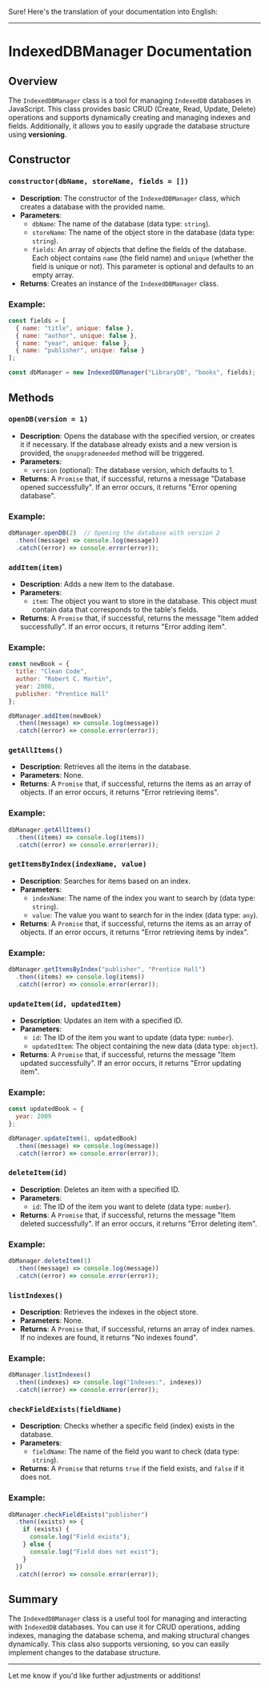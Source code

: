 Sure! Here's the translation of your documentation into English:

---

# **IndexedDBManager Documentation**

## **Overview**
The `IndexedDBManager` class is a tool for managing `IndexedDB` databases in JavaScript. This class provides basic CRUD (Create, Read, Update, Delete) operations and supports dynamically creating and managing indexes and fields. Additionally, it allows you to easily upgrade the database structure using **versioning**.

## **Constructor**
### `constructor(dbName, storeName, fields = [])`
- **Description**: The constructor of the `IndexedDBManager` class, which creates a database with the provided name.
- **Parameters**:
  - `dbName`: The name of the database (data type: `string`).
  - `storeName`: The name of the object store in the database (data type: `string`).
  - `fields`: An array of objects that define the fields of the database. Each object contains `name` (the field name) and `unique` (whether the field is unique or not). This parameter is optional and defaults to an empty array.
- **Returns**: Creates an instance of the `IndexedDBManager` class.

### Example:
```javascript
const fields = [
  { name: "title", unique: false },
  { name: "author", unique: false },
  { name: "year", unique: false },
  { name: "publisher", unique: false }
];

const dbManager = new IndexedDBManager("LibraryDB", "books", fields);
```

## **Methods**

### `openDB(version = 1)`
- **Description**: Opens the database with the specified version, or creates it if necessary. If the database already exists and a new version is provided, the `onupgradeneeded` method will be triggered.
- **Parameters**:
  - `version` (optional): The database version, which defaults to 1.
- **Returns**: A `Promise` that, if successful, returns a message "Database opened successfully". If an error occurs, it returns "Error opening database".

### Example:
```javascript
dbManager.openDB(2)  // Opening the database with version 2
  .then((message) => console.log(message))
  .catch((error) => console.error(error));
```

### `addItem(item)`
- **Description**: Adds a new item to the database.
- **Parameters**:
  - `item`: The object you want to store in the database. This object must contain data that corresponds to the table's fields.
- **Returns**: A `Promise` that, if successful, returns the message "Item added successfully". If an error occurs, it returns "Error adding item".

### Example:
```javascript
const newBook = {
  title: "Clean Code",
  author: "Robert C. Martin",
  year: 2008,
  publisher: "Prentice Hall"
};

dbManager.addItem(newBook)
  .then((message) => console.log(message))
  .catch((error) => console.error(error));
```

### `getAllItems()`
- **Description**: Retrieves all the items in the database.
- **Parameters**: None.
- **Returns**: A `Promise` that, if successful, returns the items as an array of objects. If an error occurs, it returns "Error retrieving items".

### Example:
```javascript
dbManager.getAllItems()
  .then((items) => console.log(items))
  .catch((error) => console.error(error));
```

### `getItemsByIndex(indexName, value)`
- **Description**: Searches for items based on an index.
- **Parameters**:
  - `indexName`: The name of the index you want to search by (data type: `string`).
  - `value`: The value you want to search for in the index (data type: `any`).
- **Returns**: A `Promise` that, if successful, returns the items as an array of objects. If an error occurs, it returns "Error retrieving items by index".

### Example:
```javascript
dbManager.getItemsByIndex("publisher", "Prentice Hall")
  .then((items) => console.log(items))
  .catch((error) => console.error(error));
```

### `updateItem(id, updatedItem)`
- **Description**: Updates an item with a specified ID.
- **Parameters**:
  - `id`: The ID of the item you want to update (data type: `number`).
  - `updatedItem`: The object containing the new data (data type: `object`).
- **Returns**: A `Promise` that, if successful, returns the message "Item updated successfully". If an error occurs, it returns "Error updating item".

### Example:
```javascript
const updatedBook = {
  year: 2009
};

dbManager.updateItem(1, updatedBook)
  .then((message) => console.log(message))
  .catch((error) => console.error(error));
```

### `deleteItem(id)`
- **Description**: Deletes an item with a specified ID.
- **Parameters**:
  - `id`: The ID of the item you want to delete (data type: `number`).
- **Returns**: A `Promise` that, if successful, returns the message "Item deleted successfully". If an error occurs, it returns "Error deleting item".

### Example:
```javascript
dbManager.deleteItem(1)
  .then((message) => console.log(message))
  .catch((error) => console.error(error));
```

### `listIndexes()`
- **Description**: Retrieves the indexes in the object store.
- **Parameters**: None.
- **Returns**: A `Promise` that, if successful, returns an array of index names. If no indexes are found, it returns "No indexes found".

### Example:
```javascript
dbManager.listIndexes()
  .then((indexes) => console.log("Indexes:", indexes))
  .catch((error) => console.error(error));
```

### `checkFieldExists(fieldName)`
- **Description**: Checks whether a specific field (index) exists in the database.
- **Parameters**:
  - `fieldName`: The name of the field you want to check (data type: `string`).
- **Returns**: A `Promise` that returns `true` if the field exists, and `false` if it does not.

### Example:
```javascript
dbManager.checkFieldExists("publisher")
  .then((exists) => {
    if (exists) {
      console.log("Field exists");
    } else {
      console.log("Field does not exist");
    }
  })
  .catch((error) => console.error(error));
```

## **Summary**
The `IndexedDBManager` class is a useful tool for managing and interacting with `IndexedDB` databases. You can use it for CRUD operations, adding indexes, managing the database schema, and making structural changes dynamically. This class also supports versioning, so you can easily implement changes to the database structure.

---

Let me know if you'd like further adjustments or additions!

